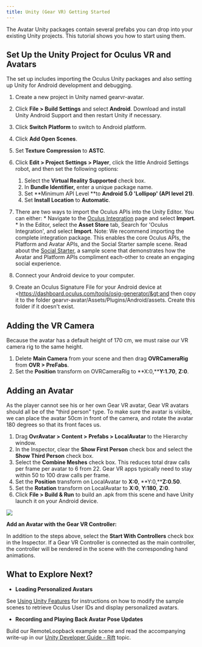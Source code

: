 ```yaml
---
title: Unity (Gear VR) Getting Started
---
```


The Avatar Unity packages contain several prefabs you can drop into your existing Unity projects. This tutorial shows you how to start using them.

## Set Up the Unity Project for Oculus VR and Avatars

The set up includes importing the Oculus Unity packages and also setting up Unity for Android development and debugging.

1. Create a new project in Unity named gearvr-avatar.
2. Click **File &gt; Build Settings** and select **Android**. Download and install Unity Android Support and then restart Unity if necessary.
3. Click **Switch Platform** to switch to Android platform.
4. Click **Add Open Scenes**.
5. Set **Texture Compression** to **ASTC**.
6. Click **Edit &gt; Project Settings &gt; Player**, click the little Android Settings robot, and then set the following options: 
	1. Select the **Virtual Reality Supported** check box.
	2. In **Bundle Identifier,** enter a unique package name.
	3. Set **Minimum API Level **to **Android 5.0 'Lollipop' (API level 21)**.
	4. Set **Install Location** to **Automatic**.
	
7. There are two ways to import the Oculus APIs into the Unity Editor. You can either: * Navigate to the [Oculus Integration](https://www.assetstore.unity3d.com/en/#!/content/82022) page and select **Import**. * In the Editor, select the **Asset Store** tab, Search for 'Oculus Integration', and select **Import**. Note: We recommend importing the complete integration package. This enables the core Oculus APIs, the Platform and Avatar APIs, and the Social Starter sample scene. Read about the [Social Starter](https://developer.oculus.com/documentation/avatarsdk/latest/concepts/avatars-sdk-unity-example-social), a sample scene that demonstrates how the Avatar and Platform APIs compliment each-other to create an engaging social experience. 


8. Connect your Android device to your computer.
9. Create an Oculus Signature File for your Android device at &lt;https://dashboard.oculus.com/tools/osig-generator/&gt;and then copy it to the folder gearvr-avatar/Assets/Plugins/Android/assets. Create this folder if it doesn't exist.


## Adding the VR Camera

Because the avatar has a default height of 170 cm, we must raise our VR camera rig to the same height.

1. Delete **Main Camera** from your scene and then drag **OVRCameraRig** from **OVR &gt; PreFabs**.
2. Set the **Position** transform on OVRCameraRig to **X:0,****Y:1.70**, **Z:0**.


## Adding an Avatar

As the player cannot see his or her own Gear VR avatar, Gear VR avatars should all be of the "third person" type. To make sure the avatar is visible, we can place the avatar 50cm in front of the camera, and rotate the avatar 180 degrees so that its front faces us.

1. Drag **OvrAvatar &gt; Content &gt; Prefabs &gt; LocalAvatar** to the Hierarchy window.
2. In the Inspector, clear the **Show First Person** check box and select the **Show Third Person** check box.
3. Select the **Combine Meshes** check box. This reduces total draw calls per frame per avatar to 6 from 22. Gear VR apps typically need to stay within 50 to 100 draw calls per frame. 
4. Set the **Position** transform on LocalAvatar to **X:0**, **Y:0,****Z:0.50**.
5. Set the **Rotation** transform on LocalAvatar to **X:0**, **Y:180**, **Z:0**.
6. Click **File &gt; Build &amp; Run** to build an .apk from this scene and have Unity launch it on your Android device.




![](/images/documentationavatarsdklatestconceptslegacy-avatars-gsg-unity-gearvr-0.jpg)



**Add an Avatar with the Gear VR Controller:**

In addition to the steps above, select the **Start With Controllers** check box in the Inspector. If a Gear VR Controller is connected as the main controller, the controller will be rendered in the scene with the corresponding hand animations.

## What to Explore Next?

* **Loading Personalized Avatars**

See [Using Unity Features](/documentation/avatarsdk/latest/concepts/legacy-avatars-sdk-unity/#avatars-sdk-unity "These topics describe the contents and features of Oculus Avatars for Unity development.") for instructions on how to modify the sample scenes to retrieve Oculus User IDs and display personalized avatars.


* **Recording and Playing Back Avatar Pose Updates**

Build our RemoteLoopback example scene and read the accompanying write-up in our [Unity Developer Guide - Rift](/documentation/avatarsdk/latest/concepts/avatars-gsg-unity/#avatars-gsg-unity "The Avatar Unity package contains several prefabs you can drop into your existing Unity projects. This tutorial shows you how to start using them.") topic.



